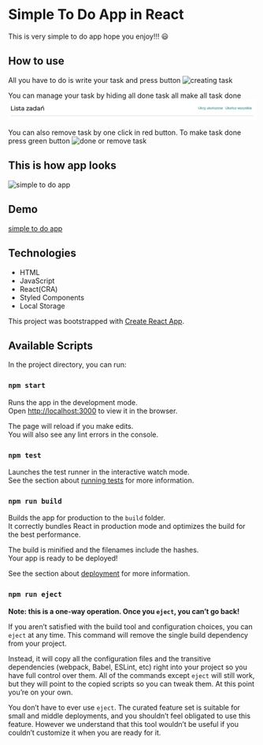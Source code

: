 # Simple To Do App in React
This is very simple to do app hope you enjoy!!! :smiley:

## How to use
All you have to do is write your task and press button
![creating task](src/img/Firs.PNG)

You can manage your task by hiding all done task all make all task done
![managing tasks](src/img/Second.PNG)

You can also remove task by one click in red button. To make task done press green button
![done or remove task](scr/img/Third.PNG)


## This is how app looks
![simple to do app](scr/img/Fourth.PNG)


## Demo
[simple to do app](https://tomsz24.github.io/simple-todo-app-react/)

## Technologies 

- HTML
- JavaScript
- React(CRA)
- Styled Components
- Local Storage



This project was bootstrapped with [Create React App](https://github.com/facebook/create-react-app).

## Available Scripts

In the project directory, you can run:

### `npm start`

Runs the app in the development mode.<br />
Open [http://localhost:3000](http://localhost:3000) to view it in the browser.

The page will reload if you make edits.<br />
You will also see any lint errors in the console.

### `npm test`

Launches the test runner in the interactive watch mode.<br />
See the section about [running tests](https://facebook.github.io/create-react-app/docs/running-tests) for more information.

### `npm run build`

Builds the app for production to the `build` folder.<br />
It correctly bundles React in production mode and optimizes the build for the best performance.

The build is minified and the filenames include the hashes.<br />
Your app is ready to be deployed!

See the section about [deployment](https://facebook.github.io/create-react-app/docs/deployment) for more information.

### `npm run eject`

**Note: this is a one-way operation. Once you `eject`, you can’t go back!**

If you aren’t satisfied with the build tool and configuration choices, you can `eject` at any time. This command will remove the single build dependency from your project.

Instead, it will copy all the configuration files and the transitive dependencies (webpack, Babel, ESLint, etc) right into your project so you have full control over them. All of the commands except `eject` will still work, but they will point to the copied scripts so you can tweak them. At this point you’re on your own.

You don’t have to ever use `eject`. The curated feature set is suitable for small and middle deployments, and you shouldn’t feel obligated to use this feature. However we understand that this tool wouldn’t be useful if you couldn’t customize it when you are ready for it.

